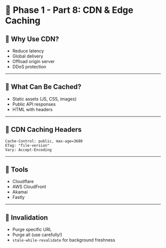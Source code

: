# 📘 Phase 1 - Part 8: CDN & Edge Caching

## 🔹 Why Use CDN?

- Reduce latency
- Global delivery
- Offload origin server
- DDoS protection

---

## 🔹 What Can Be Cached?

- Static assets (JS, CSS, images)
- Public API responses
- HTML with headers

---

## 🔹 CDN Caching Headers

```http
Cache-Control: public, max-age=3600
ETag: "file-version"
Vary: Accept-Encoding
```

---

## 🔹 Tools

- Cloudflare
- AWS CloudFront
- Akamai
- Fastly

---

## 🔹 Invalidation

- Purge specific URL
- Purge all (use carefully!)
- `stale-while-revalidate` for background freshness

